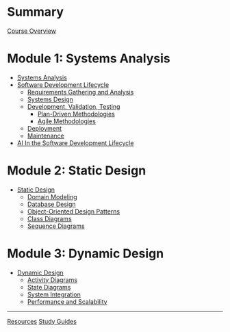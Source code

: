 # Summary

[Course Overview](./overview.md)

# Module 1: Systems Analysis

- [Systems Analysis](./module1/_overview.md)
- [Software Development Lifecycle](./module1/sdlc.md)
    - [Requirements Gathering and Analysis](./module1/requirements.md)
    - [Systems Design](./module1/systems_design.md)
    - [Development, Validation, Testing](./module1/development.md)
        - [Plan-Driven Methodologies](./module1/plan_driven_methodologies.md)
        - [Agile Methodologies](./module1/agile_methodologies.md)
    - [Deployment](./module1/deployment.md)
    - [Maintenance](./module1/maintenance.md)
- [AI In the Software Development Lifecycle](./module1/ai_in_sdlc.md)

# Module 2: Static Design 
- [Static Design](./module2/_overview.md)
    - [Domain Modeling](./module2/domain_modeling)
    - [Database Design]()
    - [Object-Oriented Design Patterns]()
    - [Class Diagrams]()
    - [Sequence Diagrams]()

# Module 3: Dynamic Design
- [Dynamic Design]()
    - [Activity Diagrams]()
    - [State Diagrams]()
    - [System Integration]()
    - [Performance and Scalability]()


---

[Resources](./resources.md)
[Study Guides]()
